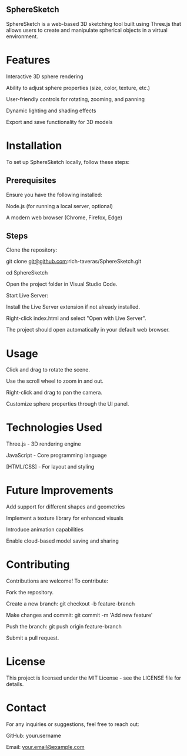 ## SphereSketch

SphereSketch is a web-based 3D sketching tool built using Three.js that allows users to create and manipulate spherical objects in a virtual environment.

# Features

Interactive 3D sphere rendering

Ability to adjust sphere properties (size, color, texture, etc.)

User-friendly controls for rotating, zooming, and panning

Dynamic lighting and shading effects

Export and save functionality for 3D models

# Installation

To set up SphereSketch locally, follow these steps:

## Prerequisites

Ensure you have the following installed:

Node.js (for running a local server, optional)

A modern web browser (Chrome, Firefox, Edge)

## Steps

Clone the repository:

git clone git@github.com:rich-taveras/SphereSketch.git

cd SphereSketch

Open the project folder in Visual Studio Code.

Start Live Server:

Install the Live Server extension if not already installed.

Right-click index.html and select "Open with Live Server".

The project should open automatically in your default web browser.

# Usage

Click and drag to rotate the scene.

Use the scroll wheel to zoom in and out.

Right-click and drag to pan the camera.

Customize sphere properties through the UI panel.

# Technologies Used

Three.js - 3D rendering engine

JavaScript - Core programming language

[HTML/CSS] - For layout and styling

# Future Improvements

Add support for different shapes and geometries

Implement a texture library for enhanced visuals

Introduce animation capabilities

Enable cloud-based model saving and sharing

# Contributing

Contributions are welcome! To contribute:

Fork the repository.

Create a new branch: git checkout -b feature-branch

Make changes and commit: git commit -m 'Add new feature'

Push the branch: git push origin feature-branch

Submit a pull request.

# License

This project is licensed under the MIT License - see the LICENSE file for details.

# Contact

For any inquiries or suggestions, feel free to reach out:

GitHub: yourusername

Email: your.email@example.com

